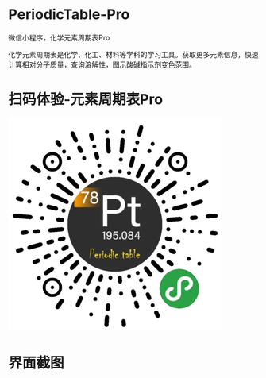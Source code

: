 # PeriodicTable-Pro
微信小程序，化学元素周期表Pro
	
化学元素周期表是化学、化工、材料等学科的学习工具。获取更多元素信息，快速计算相对分子质量，查询溶解性，图示酸碱指示剂变色范围。

# 扫码体验-元素周期表Pro
![微信小程序-元素周期表Pro](/data/image/gh_56cdd91ee838_430.jpg)

# 界面截图
![]()

